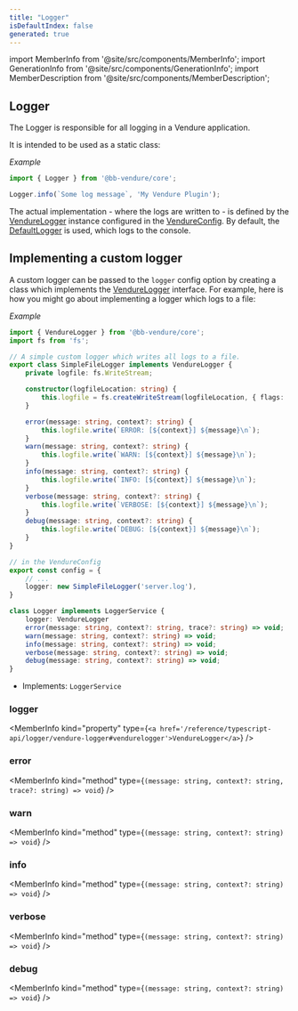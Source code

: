 ```yaml
---
title: "Logger"
isDefaultIndex: false
generated: true
---
```

<!-- This file was generated from the Vendure source. Do not modify. Instead, re-run the "docs:build" script -->
import MemberInfo from '@site/src/components/MemberInfo';
import GenerationInfo from '@site/src/components/GenerationInfo';
import MemberDescription from '@site/src/components/MemberDescription';


## Logger

<GenerationInfo sourceFile="packages/core/src/config/logger/vendure-logger.ts" sourceLine="136" packageName="@bb-vendure/core" />

The Logger is responsible for all logging in a Vendure application.

It is intended to be used as a static class:

*Example*

```ts
import { Logger } from '@bb-vendure/core';

Logger.info(`Some log message`, 'My Vendure Plugin');
```

The actual implementation - where the logs are written to - is defined by the <a href='/reference/typescript-api/logger/vendure-logger#vendurelogger'>VendureLogger</a>
instance configured in the <a href='/reference/typescript-api/configuration/vendure-config#vendureconfig'>VendureConfig</a>. By default, the <a href='/reference/typescript-api/logger/default-logger#defaultlogger'>DefaultLogger</a> is used, which
logs to the console.

## Implementing a custom logger

A custom logger can be passed to the `logger` config option by creating a class which implements the
<a href='/reference/typescript-api/logger/vendure-logger#vendurelogger'>VendureLogger</a> interface. For example, here is how you might go about implementing a logger which
logs to a file:

*Example*

```ts
import { VendureLogger } from '@bb-vendure/core';
import fs from 'fs';

// A simple custom logger which writes all logs to a file.
export class SimpleFileLogger implements VendureLogger {
    private logfile: fs.WriteStream;

    constructor(logfileLocation: string) {
        this.logfile = fs.createWriteStream(logfileLocation, { flags: 'w' });
    }

    error(message: string, context?: string) {
        this.logfile.write(`ERROR: [${context}] ${message}\n`);
    }
    warn(message: string, context?: string) {
        this.logfile.write(`WARN: [${context}] ${message}\n`);
    }
    info(message: string, context?: string) {
        this.logfile.write(`INFO: [${context}] ${message}\n`);
    }
    verbose(message: string, context?: string) {
        this.logfile.write(`VERBOSE: [${context}] ${message}\n`);
    }
    debug(message: string, context?: string) {
        this.logfile.write(`DEBUG: [${context}] ${message}\n`);
    }
}

// in the VendureConfig
export const config = {
    // ...
    logger: new SimpleFileLogger('server.log'),
}
```

```ts title="Signature"
class Logger implements LoggerService {
    logger: VendureLogger
    error(message: string, context?: string, trace?: string) => void;
    warn(message: string, context?: string) => void;
    info(message: string, context?: string) => void;
    verbose(message: string, context?: string) => void;
    debug(message: string, context?: string) => void;
}
```
* Implements: <code>LoggerService</code>



<div className="members-wrapper">

### logger

<MemberInfo kind="property" type={`<a href='/reference/typescript-api/logger/vendure-logger#vendurelogger'>VendureLogger</a>`}   />


### error

<MemberInfo kind="method" type={`(message: string, context?: string, trace?: string) => void`}   />


### warn

<MemberInfo kind="method" type={`(message: string, context?: string) => void`}   />


### info

<MemberInfo kind="method" type={`(message: string, context?: string) => void`}   />


### verbose

<MemberInfo kind="method" type={`(message: string, context?: string) => void`}   />


### debug

<MemberInfo kind="method" type={`(message: string, context?: string) => void`}   />




</div>

